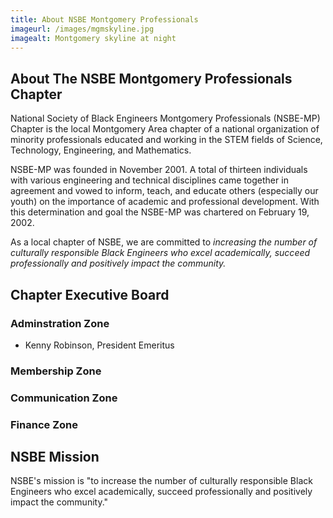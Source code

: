 ```yaml
---
title: About NSBE Montgomery Professionals
imageurl: /images/mgmskyline.jpg
imagealt: Montgomery skyline at night
---
```


## About The NSBE Montgomery Professionals Chapter

National Society of Black Engineers Montgomery Professionals (NSBE-MP) Chapter is the local Montgomery Area chapter of a national organization of minority professionals educated and working in the STEM fields of Science, Technology, Engineering, and Mathematics.

NSBE-MP was founded in November 2001. A total of thirteen individuals with various engineering and technical disciplines came together in agreement and vowed to inform, teach, and educate others (especially our youth) on the importance of academic and professional development. With this determination and goal the NSBE-MP was chartered on February 19, 2002.

As a local chapter of NSBE, we are committed to *increasing the number of culturally responsible Black*
*Engineers who excel academically, succeed professionally and positively impact the community.*

## Chapter Executive Board

### Adminstration Zone

* Kenny Robinson, President Emeritus

### Membership Zone

### Communication Zone 

### Finance Zone

## NSBE Mission

NSBE's mission is "to increase the number of culturally responsible Black Engineers who excel academically, succeed professionally and positively impact the community."

